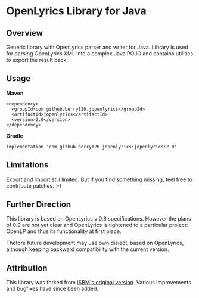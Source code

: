 OpenLyrics Library for Java
===========================

Overview
--------
Generic library with OpenLyrics parser and writer for Java.
Library is used for parsing OpenLyrics XML into a complex Java POJO
and contains utilities to export the result back.

Usage
-----

**Maven**

    <dependency>
      <groupId>com.github.berry120.jopenlyrics</groupId>
      <artifactId>jopenlyrics</artifactId>
      <version>2.0</version>
    </dependency>
    
**Gradle**

    implementation 'com.github.berry120.jopenlyrics:jopenlyrics:2.0'

Limitations
-----------
Export and import still limited.
But if you find something missing, feel free to contribute patches. :-)


Further Direction
-----------------
This library is based on OpenLyrics v 0.8 specifications.
However the plans of 0.9 are not yet clear and OpenLyrics
is tightened to a particular project: OpenLP and thus its
functionality at first place.

Thefore future development may use own dialect, based on OpenLyrics,
although keeping backward compatibility with the current version.

Attribution
-----------
This library was forked from [ISBM's original version](https://github.com/isbm/jopenlyricslib). Various improvements and bugfixes have since been added.

